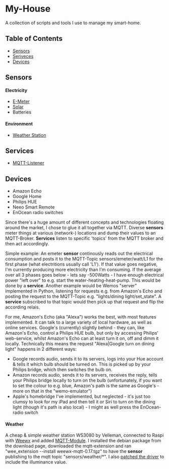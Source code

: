 # My-House

A collection of scripts and tools I use to manage my smart-home.

## Table of Contents

 - [Sensors](#sensors)
 - [Seriveces](#services)
 - [Devices](#devices)
 
 
 ## Sensors
 #### Electricity
 * [E-Meter](sensors/emeter)
 * [Solar](sensors/piko)
 * Batteries
 
 
 #### Environment
 * [Weather Station](#weather)
 
 
 ## Services
 * [MQTT-Listener](services/)
 
 
 ## Devices
 * Amazon Echo
 * Google Home
 * Philips HUE
 * Neeo Smart Remote
 * EnOcean radio switches
 
 
 Since there's a huge amount of different concepts and technologies floating around the market, I chose to glue it all together via MQTT. Diverse **sensors** meter things at various (network-) locations and dump their values to an MQTT-Broker.
 **Services** listen to specific 'topics' from the MQTT broker and then act accordingly.
 
 Simple example: An emeter **sensor** continously reads out the electrical consumption and posts it to the MQTT-Topic sensors/emeter/watt/L1 for the first phase (what electritions usually call 'L1'). If that value goes negative, I'm currently producing more electricity than I'm consuming. If the average over all 3 phases goes below - lets say -500Watts - I have enough electrical power "left over" to e.g. start the water-heating-heat-pump. This would be done by a **service**.
Another example would be Wemos "server" implemented in Python, listening for requests e.g. from Amazon's Echo and posting the request to the MQTT-Topic e.g. "lights/dining light/set_state". A **service** subscribed to that topic would then pick up that request and flip the according relais.
 
 
 For me, Amazon's Echo (aka "Alexa") works the best, with most features implemented. It can talk to a large variety of local hardware, as well as online services. Google's (currently) slightly behind - they can, like Amazon's Echo, control a Philips HUE bulb, but only by accessing Philips' web-service, whilst Amazon's Echo can at least turn it on, off and dimm it locally. Technically this means the request "Alexa|Google turn on dining light" happens in 2 different ways:
 - Google records audio, sends it to its servers, logs into your Hue account & tells it which bulb should be turned on. This is picked up by your Philips bridge, which then switches the bulb on.
 - Amazon records audio, sends it to its servers, receives the reply, tells your Philips bridge locally to turn on the bulb (unfortunately, if you want to set the colour to e.g. blue, Amazon's path is the same as Google's - more on that in the "wemo-emulator")
 - Apple's homebridge I've implemented, but neglected - it's just too clumsy to look for my iPad and then tell it or Siri to turn on the dining light (though it's path is also local) - I might as well press the EnOcean-radio switch
 
 
 #### Weather
 
 A cheap & simple weather station WS3080 by Velleman, connected to Raspi with [Weewx](http://weewx.com) and added [MQTT-Module](http://lancet.mit.edu/mwall/projects/weather/releases/weewx-mqtt-0.17.tgz). I installed the debian package from the download page, downloaded the mqtt-extension and ran "wee_extension --install weewx-mqtt-0.17.tgz" to have the **sensor** publishing to the mqtt topic "sensors/weather/\*". I also [patched the driver](sensors/weather/) to include the illuminance value.
 

